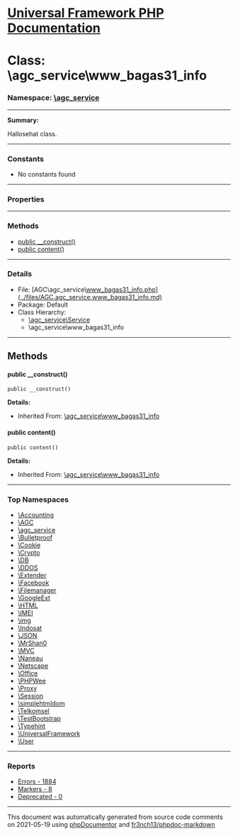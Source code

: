 # [Universal Framework PHP Documentation](../home.md)

# Class: \agc_service\www_bagas31_info
### Namespace: [\agc_service](../namespaces/agc_service.md)
---
**Summary:**

Hallosehat class.

---
### Constants
* No constants found
---
### Properties
---
### Methods
* [public __construct()](../classes/agc_service.www_bagas31_info.md#method___construct)
* [public content()](../classes/agc_service.www_bagas31_info.md#method_content)
---
### Details
* File: [AGC\agc_service\www_bagas31_info.php](../files/AGC.agc_service.www_bagas31_info.md)
* Package: Default
* Class Hierarchy: 
  * [\agc_service\Service]()
  * \agc_service\www_bagas31_info

---
## Methods
<a name="method___construct" class="anchor"></a>
#### public __construct() 

```
public __construct() 
```

**Details:**
* Inherited From: [\agc_service\www_bagas31_info](../classes/agc_service.www_bagas31_info.md)




<a name="method_content" class="anchor"></a>
#### public content() 

```
public content() 
```

**Details:**
* Inherited From: [\agc_service\www_bagas31_info](../classes/agc_service.www_bagas31_info.md)





---

### Top Namespaces

* [\Accounting](../namespaces/Accounting.md)
* [\AGC](../namespaces/AGC.md)
* [\agc_service](../namespaces/agc_service.md)
* [\Bulletproof](../namespaces/Bulletproof.md)
* [\Cookie](../namespaces/Cookie.md)
* [\Crypto](../namespaces/Crypto.md)
* [\DB](../namespaces/DB.md)
* [\DDOS](../namespaces/DDOS.md)
* [\Extender](../namespaces/Extender.md)
* [\Facebook](../namespaces/Facebook.md)
* [\Filemanager](../namespaces/Filemanager.md)
* [\GoogleExt](../namespaces/GoogleExt.md)
* [\HTML](../namespaces/HTML.md)
* [\IMEI](../namespaces/IMEI.md)
* [\img](../namespaces/img.md)
* [\Indosat](../namespaces/Indosat.md)
* [\JSON](../namespaces/JSON.md)
* [\MrShan0](../namespaces/MrShan0.md)
* [\MVC](../namespaces/MVC.md)
* [\Naneau](../namespaces/Naneau.md)
* [\Netscape](../namespaces/Netscape.md)
* [\Office](../namespaces/Office.md)
* [\PHPWee](../namespaces/PHPWee.md)
* [\Proxy](../namespaces/Proxy.md)
* [\Session](../namespaces/Session.md)
* [\simplehtmldom](../namespaces/simplehtmldom.md)
* [\Telkomsel](../namespaces/Telkomsel.md)
* [\TestBootstrap](../namespaces/TestBootstrap.md)
* [\Typehint](../namespaces/Typehint.md)
* [\UniversalFramework](../namespaces/UniversalFramework.md)
* [\User](../namespaces/User.md)

---

### Reports
* [Errors - 1884](../reports/errors.md)
* [Markers - 8](../reports/markers.md)
* [Deprecated - 0](../reports/deprecated.md)

---

This document was automatically generated from source code comments on 2021-05-19 using [phpDocumentor](http://www.phpdoc.org/) and [fr3nch13/phpdoc-markdown](https://github.com/fr3nch13/phpdoc-markdown)
